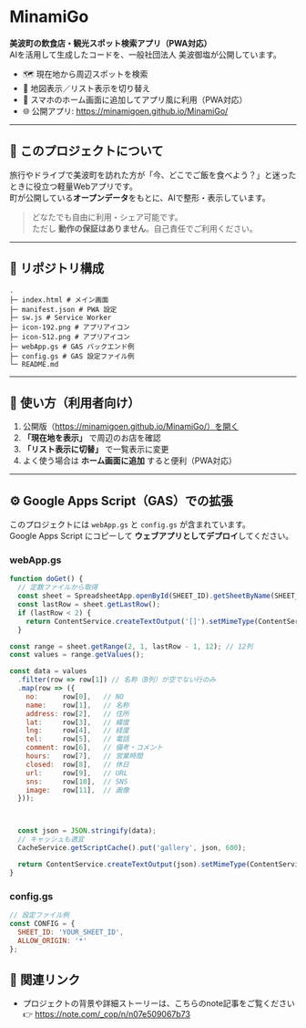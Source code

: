 # MinamiGo

**美波町の飲食店・観光スポット検索アプリ（PWA対応）**  
AIを活用して生成したコードを、一般社団法人 美波御塩が公開しています。

- 🗺️ 現在地から周辺スポットを検索  
- 📃 地図表示／リスト表示を切り替え  
- 📲 スマホのホーム画面に追加してアプリ風に利用（PWA対応）  
- 🌐 公開アプリ: https://minamigoen.github.io/MinamiGo/

---

## 📝 このプロジェクトについて
旅行やドライブで美波町を訪れた方が「今、どこでご飯を食べよう？」と迷ったときに役立つ軽量Webアプリです。  
町が公開している**オープンデータ**をもとに、AIで整形・表示しています。  

> どなたでも自由に利用・シェア可能です。  
> ただし **動作の保証はありません**。自己責任でご利用ください。

---

## 📂 リポジトリ構成
```
.
├─ index.html # メイン画面
├─ manifest.json # PWA 設定
├─ sw.js # Service Worker
├─ icon-192.png # アプリアイコン
├─ icon-512.png # アプリアイコン
├─ webApp.gs # GAS バックエンド例
├─ config.gs # GAS 設定ファイル例
└─ README.md
```

---

## 🚀 使い方（利用者向け）

1. 公開版（https://minamigoen.github.io/MinamiGo/）を開く  
2. **「現在地を表示」** で周辺のお店を確認  
3. **「リスト表示に切替」** で一覧表示に変更  
4. よく使う場合は **ホーム画面に追加** すると便利（PWA対応）

---

## ⚙️ Google Apps Script（GAS）での拡張

このプロジェクトには `webApp.gs` と `config.gs` が含まれています。  
Google Apps Script にコピーして **ウェブアプリとしてデプロイ**してください。  

### webApp.gs
```javascript
function doGet() {
  // 定数ファイルから取得
  const sheet = SpreadsheetApp.openById(SHEET_ID).getSheetByName(SHEET_NAME);
  const lastRow = sheet.getLastRow();
  if (lastRow < 2) {
    return ContentService.createTextOutput('[]').setMimeType(ContentService.MimeType.JSON);
  }

const range = sheet.getRange(2, 1, lastRow - 1, 12); // 12列
const values = range.getValues();

const data = values
  .filter(row => row[1]) // 名称（B列）が空でない行のみ
  .map(row => ({
    no:      row[0],   // NO
    name:    row[1],   // 名称
    address: row[2],   // 住所
    lat:     row[3],   // 緯度
    lng:     row[4],   // 経度
    tel:     row[5],   // 電話
    comment: row[6],   // 備考・コメント
    hours:   row[7],   // 営業時間
    closed:  row[8],   // 休日
    url:     row[9],   // URL
    sns:     row[10],  // SNS
    image:   row[11],  // 画像
  }));



  const json = JSON.stringify(data);
  // キャッシュも適宜
  CacheService.getScriptCache().put('gallery', json, 600);

  return ContentService.createTextOutput(json).setMimeType(ContentService.MimeType.JSON);
}

```

### config.gs
```javascript
// 設定ファイル例
const CONFIG = {
  SHEET_ID: 'YOUR_SHEET_ID',
  ALLOW_ORIGIN: '*'
};
```

## 🔗 関連リンク
- プロジェクトの背景や詳細ストーリーは、こちらのnote記事をご覧ください  
  👉 https://note.com/_cop/n/n07e509067b73
